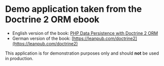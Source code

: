 Demo application taken from the Doctrine 2 ORM ebook
==============================================================

* English version of the book: [PHP Data Persistence with Doctrine 2 ORM](https://leanpub.com/doctrine2-en)
* German version of the book: [https://leanpub.com/doctrine2](https://leanpub.com/doctrine2)

This application is for demonstration purposes only and should **not** be used in production.
